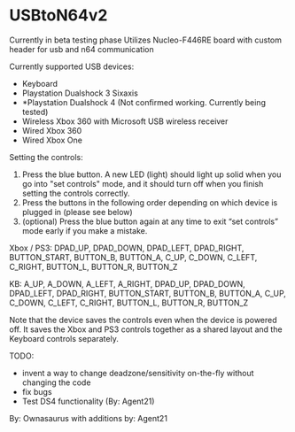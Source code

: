 # USBtoN64v2
Currently in beta testing phase
Utilizes Nucleo-F446RE board with custom header for usb and n64 communication

Currently supported USB devices:
- Keyboard
- Playstation Dualshock 3 Sixaxis
- *Playstation Dualshock 4 (Not confirmed working. Currently being tested)
- Wireless Xbox 360 with Microsoft USB wireless receiver
- Wired Xbox 360
- Wired Xbox One

Setting the controls:
1) Press the blue button. A new LED (light) should light up solid when you go into "set controls" mode, and it should turn off when you finish setting the controls correctly.
2) Press the buttons in the following order depending on which device is plugged in (please see below)
3) (optional) Press the blue button again at any time to exit “set controls” mode early if you make a mistake.

Xbox / PS3:
DPAD_UP, DPAD_DOWN, DPAD_LEFT, DPAD_RIGHT, BUTTON_START, BUTTON_B, BUTTON_A, C_UP, C_DOWN, C_LEFT, C_RIGHT, BUTTON_L, BUTTON_R, BUTTON_Z

KB:
A_UP, A_DOWN, A_LEFT, A_RIGHT, DPAD_UP, DPAD_DOWN, DPAD_LEFT, DPAD_RIGHT, BUTTON_START, BUTTON_B, BUTTON_A, C_UP, C_DOWN, C_LEFT, C_RIGHT, BUTTON_L, BUTTON_R, BUTTON_Z

Note that the device saves the controls even when the device is powered off. It saves the Xbox and PS3 controls together as a shared layout and the Keyboard controls separately.


TODO:
- invent a way to change deadzone/sensitivity on-the-fly without changing the code
- fix bugs
- Test DS4 functionality (By: Agent21)

By: Ownasaurus
with additions by: Agent21
